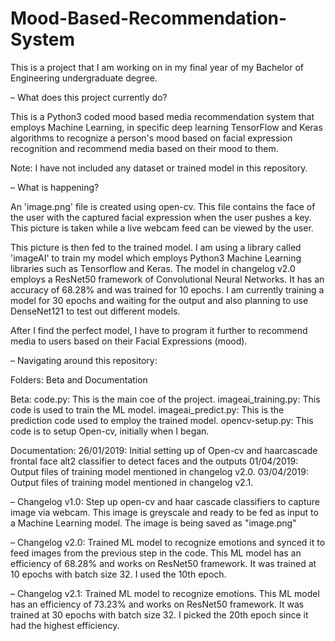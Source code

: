 # Mood-Based-Recommendation-System

This is a project that I am working on in my final year of my Bachelor of Engineering undergraduate degree.

– What does this project currently do?

This is a Python3 coded mood based media recommendation system that employs Machine Learning, in specific deep learning TensorFlow and Keras algorithms to recognize a person's mood based on facial expression recognition and recommend media based on their mood to them.

Note: I have not included any dataset or trained model in this repository.

– What is happening?

An 'image.png' file is created using open-cv. This file contains the face of the user with the captured facial expression when the user pushes a key. This picture is taken while a live webcam feed can be viewed by the user.

This picture is then fed to the trained model. I am using a library called 'imageAI' to train my model which employs Python3 Machine Learning libraries such as Tensorflow and Keras. The model in changelog v2.0 employs a ResNet50 framework of Convolutional Neural Networks. It has an accuracy of 68.28% and was trained for 10 epochs. I am currently training a model for 30 epochs and waiting for the output and also planning to use DenseNet121 to test out different models.

After I find the perfect model, I have to program it further to recommend media to users based on their Facial Expressions (mood).

– Navigating around this repository:

Folders: Beta and Documentation

Beta:
code.py: This is the main coe of the project.
imageai_training.py: This code is used to train the ML model.
imageai_predict.py: This is the prediction code used to employ the trained model.
opencv-setup.py: This code is to setup Open-cv, initially when I began.

Documentation:
26/01/2019: Initial setting up of Open-cv and haarcascade frontal face alt2 classifier to detect faces and the outputs
01/04/2019: Output files of training model mentioned in changelog v2.0.
03/04/2019: Output files of training model mentioned in changelog v2.1.


– Changelog v1.0:
Step up open-cv and haar cascade classifiers to capture image via webcam. This image is greyscale and ready to be fed as input to a Machine Learning model. The image is being saved as "image.png"

– Changelog v2.0:
Trained ML model to recognize emotions and synced it to feed images from the previous step in the code. This ML model has an efficiency of 68.28% and works on ResNet50 framework. It was trained at 10 epochs with batch size 32. I used the 10th epoch.

– Changelog v2.1:
Trained ML model to recognize emotions. This ML model has an efficiency of 73.23% and works on ResNet50 framework. It was trained at 30 epochs with batch size 32. I picked the 20th epoch since it had the highest efficiency.
